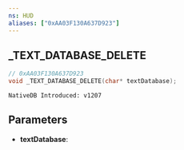 ```yaml
---
ns: HUD
aliases: ["0xAA03F130A637D923"]
---
```

## _TEXT_DATABASE_DELETE

```c
// 0xAA03F130A637D923
void _TEXT_DATABASE_DELETE(char* textDatabase);
```

```
NativeDB Introduced: v1207
```

## Parameters
* **textDatabase**:
